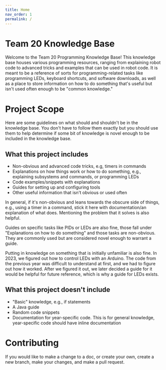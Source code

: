 ```yaml
---
title: Home
nav_order: 1
permalink: /
---
```


# Team 20 Knowledge Base

Welcome to the Team 20 Programming Knowledge Base! This knowledge base houses various programming resources, ranging from explaining robot code to advanced tricks and examples that can be used in robot code. It is meant to be a reference of sorts for programming-related tasks like programming LEDs, keyboard shortcuts, and software downloads, as well as a place to store information on how to do something that's useful but isn't used often enough to be "common knowledge."

# Project Scope

Here are some guidelines on what should and shouldn't be in the knowledge base. You don't have to follow them exactly but you should use them to help determine if some bit of knowledge is novel enough to be included in the knowledge base.

## What this project includes

- Non-obvious and advanced code tricks, e.g, timers in commands
- Explanations on how things work or how to do something, e.g., explaining subsystems and commands, or programming LEDs
- Code examples/snippets with explanations
- Guides for setting up and configuring tools
- Other useful information that isn't obvious or used often

In general, if it's non-obvious and leans towards the obscure side of things, e.g., using a timer in a command, stick it here with documentation/an explanation of what does. Mentioning the problem that it solves is also helpful.

Guides on specific tasks like PIDs or LEDs are also fine, those fall under "Explanations on how to do something" and those tasks are non-obvious. They are commonly used but are considered novel enough to warrant a guide.

Putting in knowledge on something that is initially unfamiliar is also fine. In 2023, we figured out how to control LEDs with an Arduino. The code from the previous year was difficult to understand at first, and we had to figure out how it worked. After we figured it out, we later decided a guide for it would be helpful for future reference, which is why a guide for LEDs exists.

## What this project doesn't include

- "Basic" knowledge, e.g., if statements
- A Java guide
- Random code snippets
- Documentation for year-specific code. This is for general knowledge, year-specific code should have inline documentation

# Contributing

If you would like to make a change to a doc, or create your own, create a new branch, make your changes, and make a pull request.

